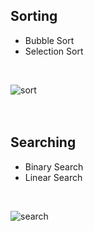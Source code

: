 ## Sorting
  - Bubble Sort
  - Selection Sort
<br>

![sort](https://github.com/enesylmzx42/Algorithm-Visualizer/assets/117593621/b5c7bf3d-ec88-4f69-8d2b-6b0f9d1f131d)
<br>
<br>
<br>
## Searching
  - Binary Search
  - Linear Search
<br>

![search](https://github.com/enesylmzx42/Algorithm-Visualizer/assets/117593621/4cc53f7b-cffd-4e2d-b30c-0d1edf2f3646)






